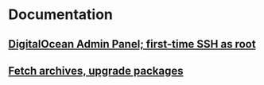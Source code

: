 # Documentation

## [DigitalOcean Admin Panel; first-time SSH as root](https://github.com/dlcmh/lnl20190906/issues/1)

## [Fetch archives, upgrade packages](https://github.com/dlcmh/lnl20190906/issues/2)

